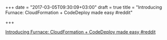 +++
date = "2017-03-05T09:30:09+03:00"
draft = true
title = "Introducing Furnace: CloudFormation + CodeDeploy made easy  #reddit"

+++

<p><a href="https://t.co/tW4BGH4aXn">Introducing Furnace: CloudFormation + CodeDeploy made easy  #reddit</a></p>
